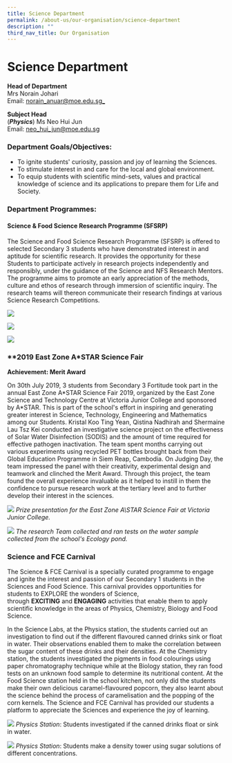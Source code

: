 ```yaml
---
title: Science Department
permalink: /about-us/our-organisation/science-department
description: ""
third_nav_title: Our Organisation
---
```

# **Science Department**

**Head of Department**  
Mrs Norain Johari    
Email: [norain_anuar@moe.edu.sg_](mailto:norain_anuar@moe.edu.sg)

**Subject Head**    
(**_Physics_**) Ms Neo Hui Jun    
Email: [neo_hui_jun@moe.edu.sg](mailto:neo_hui_jun@moe.edu.sg)

### Department Goals/Objectives:

*   To ignite students' curiosity, passion and joy of learning the Sciences.
*   To stimulate interest in and care for the local and global environment.
*   To equip students with scientific mind-sets, values and practical knowledge of science and its applications to prepare them for Life and Society.  

### Department Programmes:

#### Science & Food Science Research Programme (SFSRP)

The Science and Food Science Research Programme (SFSRP) is offered to selected Secondary 3 students who have demonstrated interest in and aptitude for scientific research. It provides the opportunity for these Students to participate actively in research projects independently and responsibly, under the guidance of the Science and NFS Research Mentors. The programme aims to promote an early appreciation of the methods, culture and ethos of research through immersion of scientific inquiry. The research teams will thereon communicate their research findings at various Science Research Competitions.

![](/images/Sci-1.jpg)

![](/images/12345.jpg)

![](/images/45678.jpg)

### **2019 East Zone A\*STAR Science Fair  

**Achievement: Merit Award**

On 30th July 2019, 3 students from Secondary 3 Fortitude took part in the annual East Zone A\*STAR Science Fair 2019, organized by the East Zone Science and Technology Centre at Victoria Junior College and sponsored by A\*STAR. This is part of the school's effort in inspiring and generating greater interest in Science, Technology, Engineering and Mathematics among our Students. Kristal Koo Ting Yean, Qistina Nadhirah and Shermaine Lau Tsz Kei conducted an investigative science project on the effectiveness of Solar Water Disinfection (SODIS) and the amount of time required for effective pathogen inactivation. The team spent months carrying out various experiments using recycled PET bottles brought back from their Global Education Programme in Siem Reap, Cambodia. On Judging Day, the team impressed the panel with their creativity, experimental design and teamwork and clinched the Merit Award. Through this project, the team found the overall experience invaluable as it helped to instill in them the confidence to pursue research work at the tertiary level and to further develop their interest in the sciences.

![](/images/sci-3.jpg)
*Prize presentation for the East Zone A\STAR Science Fair at Victoria Junior College.*

![](/images/sci-2.jpg)
*The research Team collected and ran tests on the water sample collected from the school's Ecology pond.*

### **Science and FCE Carnival**

The Science & FCE Carnival is a specially curated programme to engage and ignite the interest and passion of our Secondary 1 students in the Sciences and Food Science. This carnival provides opportunities for students to EXPLORE the wonders of Science, through **EXCITING** and **ENGAGING** activities that enable them to apply scientific knowledge in the areas of Physics, Chemistry, Biology and Food Science.

In the Science Labs, at the Physics station, the students carried out an investigation to find out if the different flavoured canned drinks sink or float in water. Their observations enabled them to make the correlation between the sugar content of these drinks and their densities. At the Chemistry station, the students investigated the pigments in food colourings using paper chromatography technique while at the Biology station, they ran food tests on an unknown food sample to determine its nutritional content. At the Food Science station held in the school kitchen, not only did the students make their own delicious caramel-flavoured popcorn, they also learnt about the science behind the process of caramelisation and the popping of the corn kernels. The Science and FCE Carnival has provided our students a platform to appreciate the Sciences and experience the joy of learning.

![](/images/sci-4.png)
_Physics Station_: Students investigated if the canned drinks float or sink in water.

![](/images/sci-5.jpg)
_Physics Station_: Students make a density tower using sugar solutions of different concentrations.